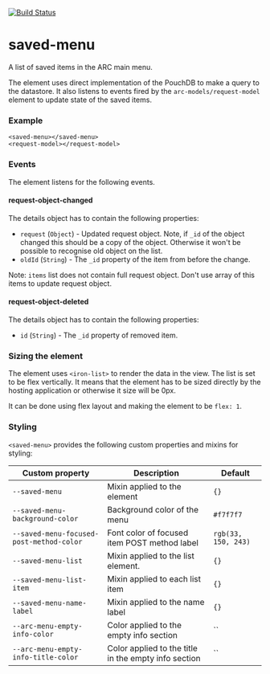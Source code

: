 [![Build Status](https://travis-ci.org/advanced-rest-client/saved-menu.svg?branch=stage)](https://travis-ci.org/advanced-rest-client/saved-menu)  

# saved-menu

A list of saved items in the ARC main menu.

The element uses direct implementation of the PouchDB to make a query to the
datastore. It also listens to events fired by the `arc-models/request-model`
element to update state of the saved items.

### Example
```
<saved-menu></saved-menu>
<request-model></request-model>
```

### Events

The element listens for the following events.

#### request-object-changed

The details object has to contain the following properties:
- `request` (`Object`) - Updated request object. Note, if `_id` of the object changed this should be a copy of the object. Otherwise it won't be possible to recognise old object on the list.
- `oldId` (`String`) - The `_id` property of the item from before the change.

Note: `items` list does not contain full request object. Don't use array of this items to update request object.

#### request-object-deleted
The details object has to contain the following properties:
- `id` (`String`) - The `_id` property of removed item.

### Sizing the element

The element uses `<iron-list>` to render the data in the view. The list is set
to be flex vertically. It means that the element has to be sized directly by the
hosting application or otherwise it size will be 0px.

It can be done using flex layout and making the element to be `flex: 1`.

### Styling
`<saved-menu>` provides the following custom properties and mixins for styling:

Custom property | Description | Default
----------------|-------------|----------
`--saved-menu` | Mixin applied to the element | `{}`
`--saved-menu-background-color` | Background color of the menu | `#f7f7f7`
`--saved-menu-focused-post-method-color` | Font color of focused item POST method label | `rgb(33, 150, 243)`
`--saved-menu-list` | Mixin applied to the list element. | `{}`
`--saved-menu-list-item` | Mixin applied to each list item | `{}`
`--saved-menu-name-label` | Mixin applied to the name label | `{}`
`--arc-menu-empty-info-color` | Color applied to the empty info section | ``
`--arc-menu-empty-info-title-color` | Color applied to the title in the empty info section | ``

